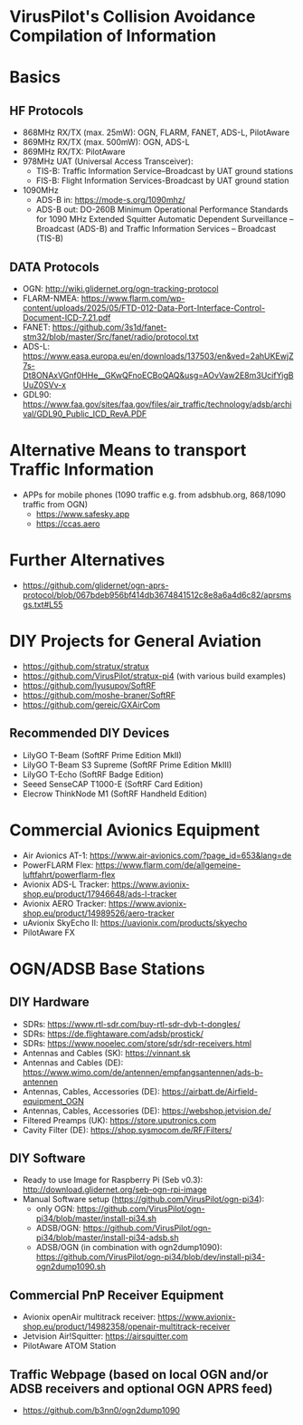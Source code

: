 # VirusPilot's Collision Avoidance Compilation of Information
# Basics
## HF Protocols
- 868MHz RX/TX (max. 25mW): OGN, FLARM, FANET, ADS-L, PilotAware
- 869MHz RX/TX (max. 500mW): OGN, ADS-L
- 869MHz RX/TX: PilotAware
- 978MHz UAT (Universal Access Transceiver):
  - TIS-B: Traffic Information Service–Broadcast by UAT ground stations
  - FIS-B: Flight Information Services-Broadcast by UAT ground station
- 1090MHz
  - ADS-B in: https://mode-s.org/1090mhz/
  - ADS-B out: DO-260B Minimum Operational Performance Standards for 1090 MHz Extended Squitter Automatic Dependent Surveillance – Broadcast (ADS-B) and Traffic
Information Services – Broadcast (TIS-B)
## DATA Protocols
- OGN: http://wiki.glidernet.org/ogn-tracking-protocol
- FLARM-NMEA: https://www.flarm.com/wp-content/uploads/2025/05/FTD-012-Data-Port-Interface-Control-Document-ICD-7.21.pdf
- FANET: https://github.com/3s1d/fanet-stm32/blob/master/Src/fanet/radio/protocol.txt
- ADS-L: https://www.easa.europa.eu/en/downloads/137503/en&ved=2ahUKEwjZ7s-Dt8ONAxVGnf0HHe__GKwQFnoECBoQAQ&usg=AOvVaw2E8m3UcifYigBUuZ0SVv-x
- GDL90: https://www.faa.gov/sites/faa.gov/files/air_traffic/technology/adsb/archival/GDL90_Public_ICD_RevA.PDF
# Alternative Means to transport Traffic Information
- APPs for mobile phones (1090 traffic e.g. from adsbhub.org, 868/1090 traffic from OGN)
  - https://www.safesky.app
  - https://ccas.aero
# Further Alternatives
- https://github.com/glidernet/ogn-aprs-protocol/blob/067bdeb956bf414db3674841512c8e8a6a4d6c82/aprsmsgs.txt#L55
# DIY Projects for General Aviation
- https://github.com/stratux/stratux
- https://github.com/VirusPilot/stratux-pi4 (with various build examples)
- https://github.com/lyusupov/SoftRF
- https://github.com/moshe-braner/SoftRF
- https://github.com/gereic/GXAirCom
## Recommended DIY Devices
- LilyGO T-Beam (SoftRF Prime Edition MkII)
- LilyGO T-Beam S3 Supreme (SoftRF Prime Edition MkIII)
- LilyGO T-Echo (SoftRF Badge Edition)
- Seeed SenseCAP T1000-E (SoftRF Card Edition)
- Elecrow ThinkNode M1 (SoftRF Handheld Edition)
# Commercial Avionics Equipment
- Air Avionics AT-1: https://www.air-avionics.com/?page_id=653&lang=de
- PowerFLARM Flex: https://www.flarm.com/de/allgemeine-luftfahrt/powerflarm-flex
- Avionix ADS-L Tracker: https://www.avionix-shop.eu/product/17946648/ads-l-tracker
- Avionix AERO Tracker: https://www.avionix-shop.eu/product/14989526/aero-tracker
- uAvionix SkyEcho II: https://uavionix.com/products/skyecho
- PilotAware FX
# OGN/ADSB Base Stations
## DIY Hardware
- SDRs: https://www.rtl-sdr.com/buy-rtl-sdr-dvb-t-dongles/
- SDRs: https://de.flightaware.com/adsb/prostick/
- SDRs: https://www.nooelec.com/store/sdr/sdr-receivers.html
- Antennas and Cables (SK): https://vinnant.sk
- Antennas and Cables (DE): https://www.wimo.com/de/antennen/empfangsantennen/ads-b-antennen
- Antennas, Cables, Accessories (DE): https://airbatt.de/Airfield-equipment_OGN
- Antennas, Cables, Accessories (DE): https://webshop.jetvision.de/
- Filtered Preamps (UK): https://store.uputronics.com
- Cavity Filter (DE): https://shop.sysmocom.de/RF/Filters/
## DIY Software
- Ready to use Image for Raspberry Pi (Seb v0.3): http://download.glidernet.org/seb-ogn-rpi-image
- Manual Software setup (https://github.com/VirusPilot/ogn-pi34):
  - only OGN: https://github.com/VirusPilot/ogn-pi34/blob/master/install-pi34.sh
  - ADSB/OGN: https://github.com/VirusPilot/ogn-pi34/blob/master/install-pi34-adsb.sh
  - ADSB/OGN (in combination with ogn2dump1090): https://github.com/VirusPilot/ogn-pi34/blob/dev/install-pi34-ogn2dump1090.sh
## Commercial PnP Receiver Equipment
- Avionix openAir multitrack receiver: https://www.avionix-shop.eu/product/14982358/openair-multitrack-receiver
- Jetvision Air!Squitter: https://airsquitter.com
- PilotAware ATOM Station
## Traffic Webpage (based on local OGN and/or ADSB receivers and optional OGN APRS feed)
- https://github.com/b3nn0/ogn2dump1090

